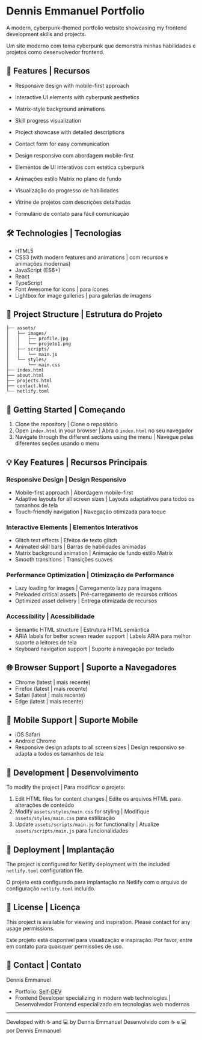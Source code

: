 # Dennis Emmanuel Portfolio

A modern, cyberpunk-themed portfolio website showcasing my frontend development skills and projects.

Um site moderno com tema cyberpunk que demonstra minhas habilidades e projetos como desenvolvedor frontend.

## 🚀 Features | Recursos

- Responsive design with mobile-first approach
- Interactive UI elements with cyberpunk aesthetics
- Matrix-style background animations
- Skill progress visualization
- Project showcase with detailed descriptions
- Contact form for easy communication

- Design responsivo com abordagem mobile-first
- Elementos de UI interativos com estética cyberpunk
- Animações estilo Matrix no plano de fundo
- Visualização do progresso de habilidades
- Vitrine de projetos com descrições detalhadas
- Formulário de contato para fácil comunicação

## 🛠 Technologies | Tecnologias

- HTML5
- CSS3 (with modern features and animations | com recursos e animações modernas)
- JavaScript (ES6+)
- React
- TypeScript
- Font Awesome for icons | para ícones
- Lightbox for image galleries | para galerias de imagens

## 📂 Project Structure | Estrutura do Projeto

```
├── assets/
│   ├── images/
│   │   ├── profile.jpg
│   │   └── projeto1.png
│   ├── scripts/
│   │   └── main.js
│   └── styles/
│       └── main.css
├── index.html
├── about.html
├── projects.html
├── contact.html
└── netlify.toml
```

## 🚦 Getting Started | Começando

1. Clone the repository | Clone o repositório
2. Open `index.html` in your browser | Abra o `index.html` no seu navegador
3. Navigate through the different sections using the menu | Navegue pelas diferentes seções usando o menu

## 💡 Key Features | Recursos Principais

### Responsive Design | Design Responsivo
- Mobile-first approach | Abordagem mobile-first
- Adaptive layouts for all screen sizes | Layouts adaptativos para todos os tamanhos de tela
- Touch-friendly navigation | Navegação otimizada para toque

### Interactive Elements | Elementos Interativos
- Glitch text effects | Efeitos de texto glitch
- Animated skill bars | Barras de habilidades animadas
- Matrix background animation | Animação de fundo estilo Matrix
- Smooth transitions | Transições suaves

### Performance Optimization | Otimização de Performance
- Lazy loading for images | Carregamento lazy para imagens
- Preloaded critical assets | Pré-carregamento de recursos críticos
- Optimized asset delivery | Entrega otimizada de recursos

### Accessibility | Acessibilidade
- Semantic HTML structure | Estrutura HTML semântica
- ARIA labels for better screen reader support | Labels ARIA para melhor suporte a leitores de tela
- Keyboard navigation support | Suporte à navegação por teclado

## 🌐 Browser Support | Suporte a Navegadores

- Chrome (latest | mais recente)
- Firefox (latest | mais recente)
- Safari (latest | mais recente)
- Edge (latest | mais recente)

## 📱 Mobile Support | Suporte Mobile

- iOS Safari
- Android Chrome
- Responsive design adapts to all screen sizes | Design responsivo se adapta a todos os tamanhos de tela

## 🔧 Development | Desenvolvimento

To modify the project | Para modificar o projeto:

1. Edit HTML files for content changes | Edite os arquivos HTML para alterações de conteúdo
2. Modify `assets/styles/main.css` for styling | Modifique `assets/styles/main.css` para estilização
3. Update `assets/scripts/main.js` for functionality | Atualize `assets/scripts/main.js` para funcionalidades

## 🚀 Deployment | Implantação

The project is configured for Netlify deployment with the included `netlify.toml` configuration file.

O projeto está configurado para implantação na Netlify com o arquivo de configuração `netlify.toml` incluído.

## 📄 License | Licença

This project is available for viewing and inspiration. Please contact for any usage permissions.

Este projeto está disponível para visualização e inspiração. Por favor, entre em contato para quaisquer permissões de uso.

## 👤 Contact | Contato

Dennis Emmanuel
- Portfolio: [Self-DEV](https://seudominio.com)
- Frontend Developer specializing in modern web technologies | Desenvolvedor Frontend especializado em tecnologias web modernas

---

Developed with ☕ and 💻 by Dennis Emmanuel
Desenvolvido com ☕ e 💻 por Dennis Emmanuel
